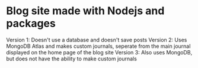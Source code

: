 # Blog site made with Nodejs and packages
Version 1: Doesn't use a database and doesn't save posts
Version 2: Uses MongoDB Atlas and makes custom journals, seperate from the main journal displayed on the home page of the blog site
Version 3: Also uses MongoDB, but does not have the ability to make custom journals

